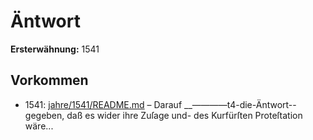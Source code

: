# Äntwort

**Ersterwähnung:** 1541

## Vorkommen
- 1541: [jahre/1541/README.md](../jahre/1541/README.md) – Darauf
__————t4-die-Äntwort--gegeben, daß es wider ihre Zuſage und-
des Kurfürſten Proteſtation wäre...
